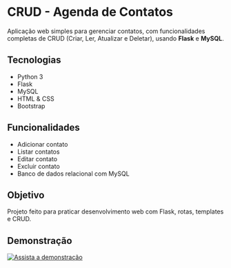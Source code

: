 # CRUD - Agenda de Contatos

Aplicação web simples para gerenciar contatos, com funcionalidades completas de CRUD (Criar, Ler, Atualizar e Deletar), usando **Flask** e **MySQL**.

## Tecnologias

- Python 3
- Flask
- MySQL
- HTML & CSS
- Bootstrap

## Funcionalidades

- Adicionar contato
- Listar contatos
- Editar contato
- Excluir contato
- Banco de dados relacional com MySQL

## Objetivo

Projeto feito para praticar desenvolvimento web com Flask, rotas, templates e CRUD.

## Demonstração
[![Assista a demonstração](https://img.youtube.com/vi/e9jTuC-lV3M/hqdefault.jpg)](https://www.youtube.com/watch?v=e9jTuC-lV3M)
